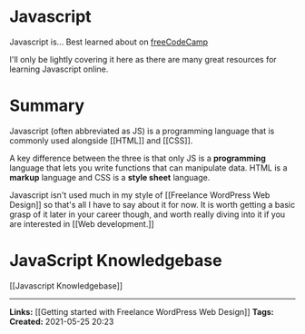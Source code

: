 # Javascript
Javascript is...
Best learned about on [freeCodeCamp](https://www.youtube.com/channel/UC85D7ERwhke7wVqskV_DZUA)

I'll only be lightly covering it here as there are many great resources for learning Javascript online.

# Summary
Javascript (often abbreviated as JS) is a programming language that is commonly used alongside [[HTML]] and [[CSS]].

A key difference between the three is that only JS is a **programming** language that lets you write functions that can manipulate data. HTML is a **markup** language and CSS is a **style sheet** language.


Javascript isn't used much in my style of [[Freelance WordPress Web Design]] so that's all I have to say about it for now. It is worth getting a basic grasp of it later in your career though, and worth really diving into it if you are interested in [[Web development.]]

# JavaScript Knowledgebase
[[Javascript Knowledgebase]]

---
**Links:** [[Getting started with Freelance WordPress Web Design]]
**Tags:** 
**Created:** 2021-05-25  20:23